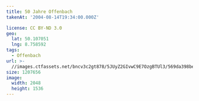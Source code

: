 ```yaml
---
title: 50 Jahre Offenbach
takenAt: '2004-08-14T19:34:00.000Z'

license: CC BY-ND 3.0
geo:
  lat: 50.107051
  lng: 8.758592
tags:
  - Offenbach
url: >-
  //images.ctfassets.net/bncv3c2gt878/5JUyZ2GIvwC9E7OzgBTUl3/569da398bed294a198d5d36b99977916/50-jahre-offenbach_4520434056_o
size: 1207656
image:
  width: 2048
  height: 1536
---
```

